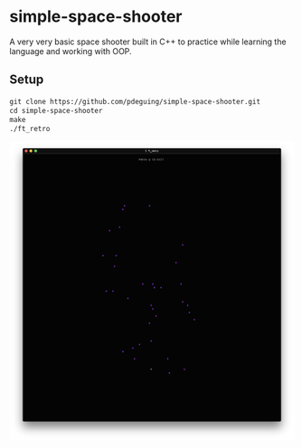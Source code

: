 # simple-space-shooter

A very very basic space shooter built in C++ to practice while learning the language and working with OOP.

## Setup

```Shell
git clone https://github.com/pdeguing/simple-space-shooter.git
cd simple-space-shooter
make
./ft_retro
```

![Screenshot](./capture.png)
